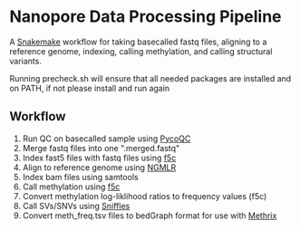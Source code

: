 # Nanopore Data Processing Pipeline

A [Snakemake](https://snakemake.readthedocs.io/en/stable/index.html) workflow for taking basecalled fastq files, aligning to a reference genome, indexing, calling methylation, and calling structural variants. 

Running precheck.sh will ensure that all needed packages are installed and on PATH, if not please install and run again

## Workflow

1. Run QC on basecalled sample using [PycoQC](https://github.com/a-slide/pycoQC)
2. Merge fastq files into one ".merged.fastq"
3. Index fast5 files with fastq files using [f5c](https://github.com/hasindu2008/f5c) 
4. Align to reference genome using [NGMLR](https://github.com/philres/ngmlr)
5. Index bam files using samtools
6. Call methylation using [f5c](https://github.com/hasindu2008/f5c) 
7. Convert methylation log-liklihood ratios to frequency values (f5c)
8. Call SVs/SNVs using [Sniffles](https://github.com/fritzsedlazeck/Sniffles)
9. Convert meth_freq.tsv files to bedGraph format for use with [Methrix](https://github.com/CompEpigen/methrix)
